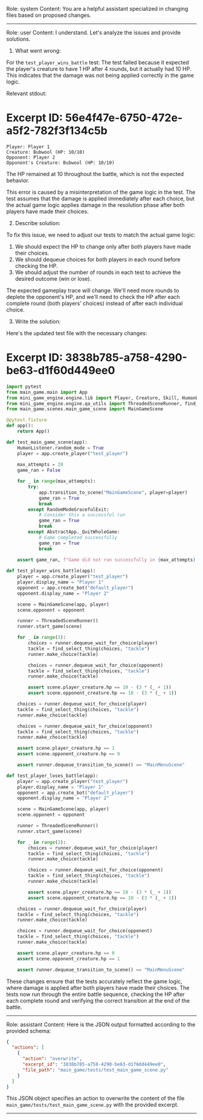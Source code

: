 Role: system
Content: You are a helpful assistant specialized in changing files based on proposed changes.
__________________
Role: user
Content: I understand. Let's analyze the issues and provide solutions.

1. What went wrong:

For the `test_player_wins_battle` test:
The test failed because it expected the player's creature to have 1 HP after 4 rounds, but it actually had 10 HP. This indicates that the damage was not being applied correctly in the game logic.

Relevant stdout:
# Excerpt ID: 56e4f47e-6750-472e-a5f2-782f3f134c5b
```
Player: Player 1
Creature: Bubwool (HP: 10/10)
Opponent: Player 2
Opponent's Creature: Bubwool (HP: 10/10)
```

The HP remained at 10 throughout the battle, which is not the expected behavior.

This error is caused by a misinterpretation of the game logic in the test. The test assumes that the damage is applied immediately after each choice, but the actual game logic applies damage in the resolution phase after both players have made their choices.

2. Describe solution:

To fix this issue, we need to adjust our tests to match the actual game logic:

1. We should expect the HP to change only after both players have made their choices.
2. We should dequeue choices for both players in each round before checking the HP.
3. We should adjust the number of rounds in each test to achieve the desired outcome (win or lose).

The expected gameplay trace will change. We'll need more rounds to deplete the opponent's HP, and we'll need to check the HP after each complete round (both players' choices) instead of after each individual choice.

3. Write the solution:

Here's the updated test file with the necessary changes:

# Excerpt ID: 3838b785-a758-4290-be63-d1f60d449ee0
```python main_game/tests/test_main_game_scene.py
import pytest
from main_game.main import App
from mini_game_engine.engine.lib import Player, Creature, Skill, HumanListener, BotListener, AbstractApp
from mini_game_engine.engine.qa_utils import ThreadedSceneRunner, find_select_thing
from main_game.scenes.main_game_scene import MainGameScene

@pytest.fixture
def app():
    return App()

def test_main_game_scene(app):
    HumanListener.random_mode = True
    player = app.create_player("test_player")
    
    max_attempts = 20
    game_ran = False

    for _ in range(max_attempts):
        try:
            app.transition_to_scene("MainGameScene", player=player)
            game_ran = True
            break
        except RandomModeGracefulExit:
            # Consider this a successful run
            game_ran = True
            break
        except AbstractApp._QuitWholeGame:
            # Game completed successfully
            game_ran = True
            break
    
    assert game_ran, f"Game did not run successfully in {max_attempts} attempts"

def test_player_wins_battle(app):
    player = app.create_player("test_player")
    player.display_name = "Player 1"
    opponent = app.create_bot("default_player")
    opponent.display_name = "Player 2"

    scene = MainGameScene(app, player)
    scene.opponent = opponent

    runner = ThreadedSceneRunner()
    runner.start_game(scene)

    for _ in range(3):
        choices = runner.dequeue_wait_for_choice(player)
        tackle = find_select_thing(choices, "tackle")
        runner.make_choice(tackle)

        choices = runner.dequeue_wait_for_choice(opponent)
        tackle = find_select_thing(choices, "tackle")
        runner.make_choice(tackle)

        assert scene.player_creature.hp == 10 - (3 * (_ + 1))
        assert scene.opponent_creature.hp == 10 - (3 * (_ + 1))

    choices = runner.dequeue_wait_for_choice(player)
    tackle = find_select_thing(choices, "tackle")
    runner.make_choice(tackle)

    choices = runner.dequeue_wait_for_choice(opponent)
    tackle = find_select_thing(choices, "tackle")
    runner.make_choice(tackle)

    assert scene.player_creature.hp == 1
    assert scene.opponent_creature.hp == 0

    assert runner.dequeue_transition_to_scene() == "MainMenuScene"

def test_player_loses_battle(app):
    player = app.create_player("test_player")
    player.display_name = "Player 1"
    opponent = app.create_bot("default_player")
    opponent.display_name = "Player 2"

    scene = MainGameScene(app, player)
    scene.opponent = opponent

    runner = ThreadedSceneRunner()
    runner.start_game(scene)

    for _ in range(3):
        choices = runner.dequeue_wait_for_choice(player)
        tackle = find_select_thing(choices, "tackle")
        runner.make_choice(tackle)

        choices = runner.dequeue_wait_for_choice(opponent)
        tackle = find_select_thing(choices, "tackle")
        runner.make_choice(tackle)

        assert scene.player_creature.hp == 10 - (3 * (_ + 1))
        assert scene.opponent_creature.hp == 10 - (3 * (_ + 1))

    choices = runner.dequeue_wait_for_choice(player)
    tackle = find_select_thing(choices, "tackle")
    runner.make_choice(tackle)

    choices = runner.dequeue_wait_for_choice(opponent)
    tackle = find_select_thing(choices, "tackle")
    runner.make_choice(tackle)

    assert scene.player_creature.hp == 0
    assert scene.opponent_creature.hp == 1

    assert runner.dequeue_transition_to_scene() == "MainMenuScene"
```

These changes ensure that the tests accurately reflect the game logic, where damage is applied after both players have made their choices. The tests now run through the entire battle sequence, checking the HP after each complete round and verifying the correct transition at the end of the battle.
__________________
Role: assistant
Content: Here is the JSON output formatted according to the provided schema:

```json
{
  "actions": [
    {
      "action": "overwrite",
      "excerpt_id": "3838b785-a758-4290-be63-d1f60d449ee0",
      "file_path": "main_game/tests/test_main_game_scene.py"
    }
  ]
}
```

This JSON object specifies an action to overwrite the content of the file `main_game/tests/test_main_game_scene.py` with the provided excerpt.
__________________
